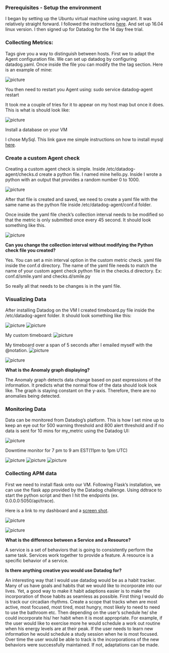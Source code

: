 
### Prerequisites - Setup the environment ###

I began by setting up the Ubuntu virtual machine using vagrant. It was relatively straight forward. I followed the instructions [here](https://www.vagrantup.com/intro/getting-started/). 
And set up 16.04 linux version. I then signed up for Datadog for the 14 day free trial.

### Collecting Metrics: ###
Tags give you a way to distinguish between hosts. 
First we to adapt the Agent configuration file. We can set up datadog by configuring datadog.yaml. Once inside the file you can modify the the tag section.
Here is an example of mine:

![picture](./img/1.png)


You then need to restart you Agent using: sudo service datadog-agent restart

It took me a couple of tries for it to appear on my host map but once it does. This is what is should look like:

![picture](./img/2.png)




Install a database on your VM

I chose MySql. This link gave me simple instructions on how to install mysql [here](https://support.rackspace.com/how-to/installing-mysql-server-on-ubuntu/).

### Create a custom Agent check ### 
Creating a custom agent check is simple. Inside /etc/datadog-agent/checks.d create a python file. I named mine hello.py. Inside I wrote a python with an output that provides a random number 0 to 1000.

![picture](./img/3.png)

 After that file is created and saved, we need to create a yaml file with the same name as the python file inside /etc/datadog-agent/conf.d folder. 

Once inside the yaml file check’s collection interval needs to be modified so that the metric is only submitted once every 45 second. It should look something like this. 


![picture](./img/4.png)




**Can you change the collection interval without modifying the Python check file you created?**

Yes. You can set a min interval option in the custom metric check. yaml file inside the conf.d directory. The name of the yaml file needs to match the name of your custom agent check python file in the checks.d directory. Ex: conf.d/smile.yaml and checks.d/smile.py

So really all that needs to be changes is in the yaml file.

### Visualizing Data ###

After installing Datadog on the VM I created timeboard.py file inside the /etc/datadog-agent folder. 
It should look something like this:

![picture](./img/5.png)
![picture](./img/6.png)







My custom timeboard:
![picture](./img/7.png)






My timeboard over a span of 5 seconds after I emailed myself with the @notation.
![picture](./img/8.png)

![picture](./img/9.png)




**What is the Anomaly graph displaying?**

The Anomaly graph detects data change based on past expressions of the information. It predicts what the normal flow of the data should look look like. The graph is staying constant on the y-axis. Therefore, there are no anomalies being detected.



### Monitoring Data ###

Data can be monitored from Datadog’s platform. 
 This is how I set mine up to keep an eye out for 500 warning threshold and 800 alert threshold and if no data is sent for 10 mins for my_metric using the Datadog UI:


![picture](./img/10.png)






Downtime monitor for 7 pm to 9 am EST(11pm to 1pm UTC)




![picture](./img/11.png)
![picture](./img/12.png)
![picture](./img/13.png)




### Collecting APM data ###

First we need to install flask onto our VM. Following Flask’s installation, we can use the flask app provided by the Datadog challenge. Using ddtrace to start the python script and then I hit the endpoints (ex. 0.0.0.0:5050/api/trace).




Here is a link to my dashboard and a [screen shot](https://app.datadoghq.com/dash/856222/training-timeboard-for-hiring-engineers-exercise?live=true&page=0&is_auto=false&from_ts=1531179455884&to_ts=1531265855884&tile_size=m).


![picture](./img/14.png)

![picture](./img/15.png)





**What is the difference between a Service and a Resource?**

A service is a set of behaviors that is going to consistently perform the same task.  Services work together to provide a feature.
A resource is a specific behavior of a service. 


**Is there anything creative you would use Datadog for?**

An interesting way that I would use datadog would be as a habit tracker. Many of us have goals and habits that we would like to incorporate into our lives. Yet, a good way to make it habit adaptions easier is to make the incorporation of those habits as seamless as possible. First thing I would do is track our circadian rhythms.
Create a scope that tracks when are most active, most focused, most tired, most hungry, most likely to need to need to use the bathroom etc.
Then depending on the user’s schedule he/ she could incorporate his/ her habit when it is most appropriate.
For example, if the user would like to exercise more he would schedule a work out routine when his energy levels are at their peak.
If the user needs to learn new information he would schedule a study session when he is most focused.
Over time the user would be able to track is the incorporations of the new behaviors were successfully maintained. If not, adaptations can be made.

